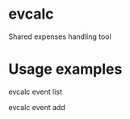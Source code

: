 # evcalc
Shared expenses handling tool

# Usage examples

evcalc event list

evcalc event add <title> <date>
  
evcalc event drop <id>
  
evcalc event info

evcalc event select <id>
  
evcalc event calc


evcalc party add <name>
  
evcalc party drop <name>
  
evcalc party use <name> <expense>
  
evcalc party unuse <name> <expense>
  
evcalc party info <name>
  
evcalc party merge <name> <merge_name>
  
evcalc party unmerge <name> <merge_name>
  
  
evcalc expense add <title>
  
evcalc expense drop <title>
  

evcalc entry add <from> <to> <amount>
  
evcalc entry drop <from> <to> <amount>
  
evcalc entry list


'From' and 'To' values should be started with '@' (for party) or '%' (for expense) prefix.

Also '%cashier' entry part may be used

